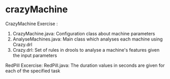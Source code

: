 crazyMachine
============

CrazyMachine Exercise :
1. CrazyMachine.java: Configuration class about machine parameters
2. AnalyseMachines.java: Main class which analyses each machine using Crazy.drl
3. Crazy.drl: Set of rules in drools to analyse a machine's features given the input parameters

RedPill Excercise:
RedPill.java: The duration values in seconds are given for each of the specified task
